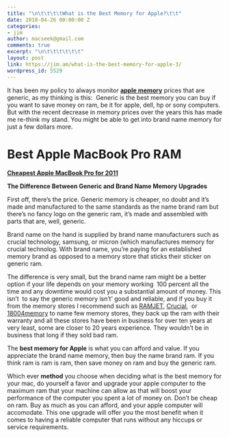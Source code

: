 ```yaml
---
title: "\n\t\t\t\tWhat is the Best Memory for Apple?\t\t"
date: 2010-04-26 00:00:00 Z
categories:
- jim
author: macseek@gmail.com
comments: true
excerpt: "\n\t\t\t\t\t\t"
layout: post
link: https://jim.am/what-is-the-best-memory-for-apple-3/
wordpress_id: 5529
---
```


It has been my policy to always monitor **[apple memory](http://www.jim.am)** prices that are generic, as my thinking is this:  Generic is the best memory you can buy if you want to save money on ram, be it for apple, dell, hp or sony computers. But with the recent decrease in memory prices over the years this has made me re-think my stand. You might be able to get into brand name memory for just a few dollars more.




# Best Apple MacBook Pro RAM




**[Cheapest Apple MacBook Pro for 2011](http://www.amazon.com/gp/product/B002QQ8H8I/ref=as_li_ss_tl?ie=UTF8&tag=ramseeker-20&linkCode=as2&camp=1789&creative=390957&creativeASIN=B002QQ8H8I)**




**The Difference Between Generic and Brand Name Memory Upgrades**




First off, there’s the price. Generic memory is cheaper, no doubt and it’s made and manufactured to the same standards as the name brand ram but there’s no fancy logo on the generic ram, it’s made and assembled with parts that are, well, generic.




Brand name on the hand is supplied by brand name manufacturers such as crucial technology, samsung, or micron (which manufactures memory for crucial technolog. With brand name, you’re paying for an established memory brand as opposed to a memory store that sticks their sticker on generic ram.




The difference is very small, but the brand name ram might be a better option if your life depends on your memory working  100 percent all the time and any downtime would cost you a substantial amount of money. This isn’t  to say the generic memory isn’t’ good and reliable, and if you buy it from the memory stores I recommend such as [RAMJET](http://www.ramjet.com), [Crucial](http://amzn.to/2oA2gjC),  or [18004memory](http://18004memory.com) to name few memory stores, they back up the ram with their warranty and all these stores have been in business for over ten years at very least, some are closer to 20 years experience. They wouldn’t be in business that long if they sold bad ram.




The **best memory for Apple** is what you can afford and value. If you appreciate the brand name memory, then buy the name brand ram. If you think ram is ram is ram, then save money on ram and buy the generic ram.




Which ever **method** you choose when deciding what is the best memory for your mac, do yourself a favor and upgrade your apple computer to the maximum ram that your machine can allow as that will boost your performance of the computer you spent a lot of money on. Don’t be cheap on ram. Buy as much as you can afford, and your apple computer will accomodate. This one upgrade will offer you the most benefit when it comes to having a reliable computer that runs without any hiccups or service requirements.


		
